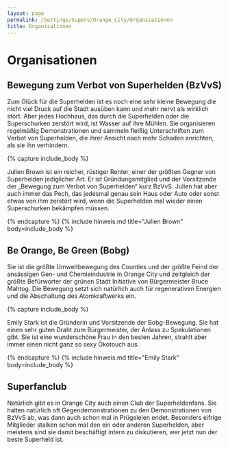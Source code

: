 ```yaml
---
layout: page
permalink: /Settings/Supers/Orange_City/Organisationen
title: Organisationen
---
```


# Organisationen

## Bewegung zum Verbot von Superhelden (BzVvS)

Zum Glück für die Superhelden ist es noch eine sehr kleine Bewegung die nicht viel Druck auf die Stadt ausüben kann und mehr nervt als wirklich stört. Aber jedes Hochhaus, das durch die Superhelden oder die Superschurken zerstört wird, ist Wasser auf ihre Mühlen. Sie organisieren regelmäßig Demonstrationen und sammeln fleißig Unterschriften zum Verbot von Superhelden, die ihrer Ansicht nach mehr Schaden anrichten, als sie ihn verhindern.

{% capture include_body %}
<p>Julien Brown ist ein reicher, rüstiger Renter, einer der größten Gegner von Superhelden jediglicher Art. Er ist Gründungsmitglied und der Vorsitzende der &bdquo;Bewegung zum Verbot von Superhelden&ldquo; kurz BzVvS. Julien hat aber auch immer das Pech, das jedesmal genau sein Haus oder Auto oder sonst etwas von ihm zerstört wird, wenn die Superhelden mal wieder einen Superschurken bekämpfen müssen.</p>
{% endcapture %}
{% include hinweis.md title="Julien Brown" body=include_body %}

## Be Orange, Be Green (Bobg)

Sie ist die größte Umweltbewegung des Counties und der größte Feind der ansässigen Gen- und Chemieindustrie in Orange City und zeitgleich der größte Befürworter der grünen Stadt Initiative von Bürgermeister Bruce Mahtog. Die Bewegung setzt sich natürlich auch für regenerativen Energien und die Abschaltung des Atomkraftwerks ein.

{% capture include_body %}
<p>Emily Stark ist die Gründerin und Vorsitzende der Bobg-Bewegung. Sie hat einen sehr guten Draht zum Bürgermeister, der Anlass zu Spekulationen gibt. Sie ist eine wunderschöne Frau in den besten Jahren, strahlt aber immer einen nicht ganz so sexy Ökotouch aus.</p>
{% endcapture %}
{% include hinweis.md title="Emily Stark" body=include_body %}

## Superfanclub

Natürlich gibt es in Orange City auch einen Club der Superheldenfans. Sie halten natürlich oft Gegendemonstrationen zu den Demonstrationen von BzVvS ab, was dann auch schon mal in Prügeleien endet. Besonders eifrige Mitglieder stalken schon mal den ein oder anderen Superhelden, aber meistens sind sie damit beschäftigt intern zu diskutieren, wer jetzt nun der beste Superheld ist.

